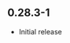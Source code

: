 <!-- https://developers.home-assistant.io/docs/add-ons/presentation#keeping-a-changelog -->

## 0.28.3-1

- Initial release
